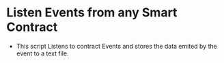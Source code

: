 # Listen Events from any Smart Contract 
- This script Listens to contract Events and stores the data emited by the event to a text file.

